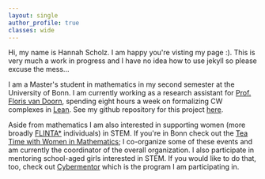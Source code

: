 ```yaml
---
layout: single
author_profile: true
classes: wide
---
```

Hi, my name is Hannah Scholz. I am happy you're visting my page :). This is very much a work in progress and I have no idea how to use jekyll so please excuse the mess...

I am a Master's student in mathematics in my second semester at the University of Bonn. I am currently working as a research assistant for [Prof. Floris van Doorn](https://florisvandoorn.com/), spending eight hours a week on formalizing CW complexes in [Lean](https://leanprover-community.github.io/). See my github repository for this project [here](https://github.com/scholzhannah/CWComplexes).

Aside from mathematics I am also interested in supporting women (more broadly [FLINTA\*](https://en.wikipedia.org/wiki/FLINTA*) individuals) in STEM. If you're in Bonn check out the [Tea Time with Women in Mathematics](https://www.mathematics.uni-bonn.de/hcm/community/tea-time-with-women-in-mathematics); I co-organize some of these events and am currently the coordinator of the overall organization. I also participate in mentoring school-aged girls interested in STEM. If you would like to do that, too, check out [Cybermentor](https://www.cybermentorin.de/index.php/en/) which is the program I am participating in.
